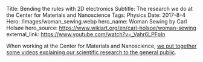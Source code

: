 Title: Bending the rules with 2D electronics
Subtitle: The research we do at the Center for Materials and Nanoscience
Tags: Physics
Date: 2017-8-4
Hero: /images/woman_sewing.webp
hero_name: Woman Sewing by Carl Holsøe
hero_source: https://www.wikiart.org/en/carl-holsoe/woman-sewing
external_link: https://www.youtube.com/watch?v=_Vahr6LPFpIn

When working at the Center for Materials and Nanoscience,
[we put together some videos explaining our scientific research
to the general public](https://www.youtube.com/watch?v=_Vahr6LPFpIn).
